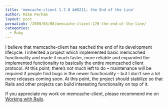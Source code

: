 ```yaml
---
title: 'memcache-client 1.7.0 &#8211; the End of the Line'
author: Mike Perham
layout: post
permalink: /2009/03/08/memcache-client-170-the-end-of-the-line/
categories:
  - Ruby
---
```

I believe that memcache-client has reached the end of its development lifecycle. I inherited a project which implemented basic memcached functionality and made it much faster, more reliable and expanded the implemented functionality to basically the entire memcached client protocol. At this point, there&#8217;s not much left to do &#8211; maintenance will be required if people find bugs in the newer functionality &#8211; but I don&#8217;t see a lot more releases coming soon. At this point, the project should stabilize so that Rails and other projects can build interesting functionality on top of it.

If you appreciate my work on memcache-client, please recommend me on [Working with Rails][1].

 [1]: http://workingwithrails.com/person/10797-mike-perham